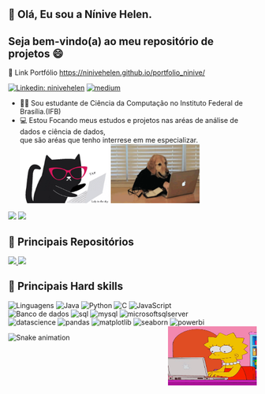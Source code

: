 ## 👋 Olá, Eu sou a Nínive Helen. 
##  Seja bem-vindo(a) ao meu repositório de projetos 😄

🔗 Link Portfólio https://ninivehelen.github.io/portfolio_ninive/

[![Linkedin: ninivehelen](https://img.shields.io/badge/-Linkedin-blue?style=flat-square&logo=Linkedin&logoColor=white&link=https://www.linkedin.com/in/ninivehelen/)](https://www.linkedin.com/in/ninivehelen/)
[![medium](https://img.shields.io/badge/-Medium-222222?style=flat-square&logo=medium&logoColor=white&link=https://medium.com/@aprendiznosdados)](https://medium.com/@aprendiznosdados)

-  👩‍🎓 Sou estudante de Ciência da Computação no Instituto Federal de Brasília.(IFB)</br>
-  💻 Estou Focando meus estudos e projetos nas aréas de análise de dados e ciência de dados, </br>que são aréas que tenho interrese em me especializar.<br>
<img align="li" alt="gif" height="120" width="180"  src="https://github.com/ninivehelen/ninivehelen/blob/main/giphy.gif"> <img align="li" alt="gif" height="120" width="180"  src="https://github.com/ninivehelen/ninivehelen/blob/main/dog.gif">

 <div>

  
  <img height="170em" src="https://github-readme-stats.vercel.app/api?username=ninivehelen&show_icons=true&theme=panda&include_all_commits=true&count_private=true"/>
  <img height="170em" src="https://github-readme-stats.vercel.app/api/top-langs/?username=ninivehelen&layout=compact&langs_count=16&theme=panda"/>
   
   
 ## 📂 Principais Repositórios
<a href="https://github.com/ninivehelen/Analise_De_Dados">
  <img height="120em" src="https://github-readme-stats.vercel.app/api/pin/?username=ninivehelen&repo=Analise_De_Dados&theme=panda" />
</a>

<a href="https://github.com/ninivehelen/Modelos_Machine_Learning">
  <img height="120em" src="https://github-readme-stats.vercel.app/api/pin/?username=ninivehelen&repo=Modelos_Machine_Learning&theme=panda" />
</a>
   
 ## 🔨 Principais Hard skills
![Linguagens](https://img.shields.io/badge/Linguagens-00C7B7?style=for-the-badge&logo=Linguagens&logoColor=black)
![Java](https://img.shields.io/badge/Java-00C7B7?style=for-the-badge&logo=java&logoColor=black)
![Python](https://img.shields.io/badge/python-00C7B7?style=for-the-badge&logo=python&logoColor=black)
![C](https://img.shields.io/badge/c-00C7B7?style=for-the-badge&logo=c&logoColor=black)
![JavaScript](https://img.shields.io/badge/javascript-00C7B7?style=for-the-badge&logo=javascript&logoColor=black)
 </br>
![Banco de dados](https://img.shields.io/badge/Bancodedados-00C7B7?style=for-the-badge&logo=Linguagens&logoColor=black)
![sql](https://img.shields.io/badge/sql-00C7B7?style=for-the-badge&logo=sql&logoColor=black)
![mysql](https://img.shields.io/badge/mysql-00C7B7?style=for-the-badge&logo=mysql&logoColor=black)
![microsoftsqlserver](https://img.shields.io/badge/microsoftsqlserver-00C7B7?style=for-the-badge&logo=microsoftsqlserver&logoColor=black)
 <br>
![datascience](https://img.shields.io/badge/datascience-00C7B7?style=for-the-badge&logo=datascience&logoColor=black)
![pandas](https://img.shields.io/badge/pandas-00C7B7?style=for-the-badge&logo=pandas&logoColor=black)
![matplotlib](https://img.shields.io/badge/matplotlib-00C7B7?style=for-the-badge&logo=matplotlib&logoColor=black)
![seaborn](https://img.shields.io/badge/seaborn-00C7B7?style=for-the-badge&logo=seaborn&logoColor=black)
![powerbi](https://img.shields.io/badge/powerbi-00C7B7?style=for-the-badge&logo=powerbi&logoColor=black)
<img align="right" alt="gif" height="120" width="180" src="https://github.com/ninivehelen/ninivehelen/blob/main/lisa.gif">

  ![Snake animation](https://github.com/ninivehelen/rafaballerini/blob/output/github-contribution-grid-snake.svg)
 
</div>
 

